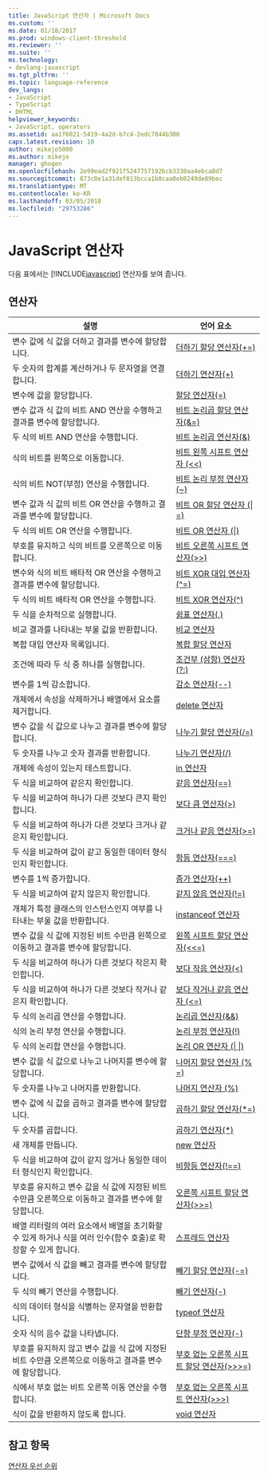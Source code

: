 ```yaml
---
title: JavaScript 연산자 | Microsoft Docs
ms.custom: ''
ms.date: 01/18/2017
ms.prod: windows-client-threshold
ms.reviewer: ''
ms.suite: ''
ms.technology:
- devlang-javascript
ms.tgt_pltfrm: ''
ms.topic: language-reference
dev_langs:
- JavaScript
- TypeScript
- DHTML
helpviewer_keywords:
- JavaScript, operators
ms.assetid: aa1f6021-5419-4a2d-b7c4-2edc7844b300
caps.latest.revision: 10
author: mikejo5000
ms.author: mikejo
manager: ghogen
ms.openlocfilehash: 2e99ead2f921f5247757192bcb3330aa4ebca8d7
ms.sourcegitcommit: 873c0e1a31def013bcca1b0caa0eb0249de89bec
ms.translationtype: MT
ms.contentlocale: ko-KR
ms.lasthandoff: 03/05/2018
ms.locfileid: "29753286"
---
```

# <a name="javascript-operators"></a>JavaScript 연산자
다음 표에서는 [!INCLUDE[javascript](../../javascript/includes/javascript-md.md)] 연산자를 보여 줍니다.  
  
## <a name="operators"></a>연산자  
  
|설명|언어 요소|  
|-----------------|----------------------|  
|변수 값에 식 값을 더하고 결과를 변수에 할당합니다.|[더하기 할당 연산자(+=)](../../javascript/reference/addition-assignment-operator-decrement-equal-javascript.md)|  
|두 숫자의 합계를 계산하거나 두 문자열을 연결합니다.|[더하기 연산자(+)](../../javascript/reference/addition-operator-decrement-javascript.md)|  
|변수에 값을 할당합니다.|[할당 연산자(=)](../../javascript/reference/assignment-operator-decrement-equal-javascript.md)|  
|변수 값과 식 값의 비트 AND 연산을 수행하고 결과를 변수에 할당합니다.|[비트 논리곱 할당 연산자(&=)](../../javascript/reference/bitwise-and-assignment-operator-decrement-equal-javascript.md)|  
|두 식의 비트 AND 연산을 수행합니다.|[비트 논리곱 연산자(&)](../../javascript/reference/bitwise-and-operator-decrement-javascript.md)|  
|식의 비트를 왼쪽으로 이동합니다.|[비트 왼쪽 시프트 연산자 (<\<)](../../javascript/reference/bitwise-left-shift-operator-decrement-javascript.md)|  
|식의 비트 NOT(부정) 연산을 수행합니다.|[비트 논리 부정 연산자(~)](../../javascript/reference/bitwise-not-operator-decrement-tilde-javascript.md)|  
|변수 값과 식 값의 비트 OR 연산을 수행하고 결과를 변수에 할당합니다.|[비트 OR 할당 연산자 (&#124; =)](../../javascript/reference/bitwise-or-assignment-operator-decrement-equal-javascript.md)|  
|두 식의 비트 OR 연산을 수행합니다.|[비트 OR 연산자 (&#124;)](../../javascript/reference/bitwise-or-operator-decrement-javascript.md)|  
|부호를 유지하고 식의 비트를 오른쪽으로 이동합니다.|[비트 오른쪽 시프트 연산자(>>)](../../javascript/reference/bitwise-right-shift-operator-decrement-javascript.md)|  
|변수와 식의 비트 배타적 OR 연산을 수행하고 결과를 변수에 할당합니다.|[비트 XOR 대입 연산자(^=)](../../javascript/reference/bitwise-xor-assignment-operator-decrement-hat-equal-javascript.md)|  
|두 식의 비트 배타적 OR 연산을 수행합니다.|[비트 XOR 연산자(^)](../../javascript/reference/bitwise-xor-operator-decrement-hat-javascript.md)|  
|두 식을 순차적으로 실행합니다.|[쉼표 연산자(,)](../../javascript/reference/comma-operator-decrement-javascript.md)|  
|비교 결과를 나타내는 부울 값을 반환합니다.|[비교 연산자](../../javascript/reference/comparison-operators-javascript.md)|  
|복합 대입 연산자 목록입니다.|[복합 할당 연산자](../../javascript/reference/compound-assignment-operators-javascript.md)|  
|조건에 따라 두 식 중 하나를 실행합니다.|[조건부 (삼항) 연산자 (?:)](../../javascript/reference/conditional-ternary-operator-decrement-javascript.md)|  
|변수를 1씩 감소합니다.|[감소 연산자(--)](../../javascript/reference/increment-and-decrement-operators-javascript.md)|  
|개체에서 속성을 삭제하거나 배열에서 요소를 제거합니다.|[delete 연산자](../../javascript/reference/delete-operator-decrementjavascript.md)|  
|변수 값을 식 값으로 나누고 결과를 변수에 할당합니다.|[나누기 할당 연산자(/=)](../../javascript/reference/division-assignment-operator-decrement-equal-javascript.md)|  
|두 숫자를 나누고 숫자 결과를 반환합니다.|[나누기 연산자(/)](../../javascript/reference/division-operator-decrement-javascript.md)|  
|개체에 속성이 있는지 테스트합니다.|[in 연산자](../../javascript/reference/in-operator-decrementjavascript.md)|  
|두 식을 비교하여 같은지 확인합니다.|[같음 연산자(==)](../../javascript/reference/comparison-operators-javascript.md)|  
|두 식을 비교하여 하나가 다른 것보다 큰지 확인합니다.|[보다 큼 연산자(>)](../../javascript/reference/comparison-operators-javascript.md)|  
|두 식을 비교하여 하나가 다른 것보다 크거나 같은지 확인합니다.|[크거나 같음 연산자(>=)](../../javascript/reference/comparison-operators-javascript.md)|  
|두 식을 비교하여 값이 같고 동일한 데이터 형식인지 확인합니다.|[항등 연산자(===)](../../javascript/reference/comparison-operators-javascript.md)|  
|변수를 1씩 증가합니다.|[증가 연산자(++)](../../javascript/reference/increment-and-decrement-operators-javascript.md)|  
|두 식을 비교하여 같지 않은지 확인합니다.|[같지 않음 연산자(!=)](../../javascript/reference/comparison-operators-javascript.md)|  
|개체가 특정 클래스의 인스턴스인지 여부를 나타내는 부울 값을 반환합니다.|[instanceof 연산자](../../javascript/reference/instanceof-operator-decrementjavascript.md)|  
|변수 값을 식 값에 지정된 비트 수만큼 왼쪽으로 이동하고 결과를 변수에 할당합니다.|[왼쪽 시프트 할당 연산자(<<=)](../../javascript/reference/left-shift-assignment-operator-decrement-equal-javascript.md)|  
|두 식을 비교하여 하나가 다른 것보다 작은지 확인합니다.|[보다 작음 연산자(<)](../../javascript/reference/comparison-operators-javascript.md)|  
|두 식을 비교하여 하나가 다른 것보다 작거나 같은지 확인합니다.|[보다 작거나 같음 연산자 (\<=)](../../javascript/reference/comparison-operators-javascript.md)|  
|두 식의 논리곱 연산을 수행합니다.|[논리곱 연산자(&&)](../../javascript/reference/logical-and-operator-decrement-javascript.md)|  
|식의 논리 부정 연산을 수행합니다.|[논리 부정 연산자(!)](../../javascript/reference/logical-not-operator-decrement-exclpt-javascript.md)|  
|두 식의 논리합 연산을 수행합니다.|[논리 OR 연산자 (&#124; &#124;)](../../javascript/reference/logical-or-operator-decrement-javascript.md)|  
|변수 값을 식 값으로 나누고 나머지를 변수에 할당합니다.|[나머지 할당 연산자 (% =)](../../javascript/reference/modulus-assignment-operator-decrement-javascript.md)|  
|두 숫자를 나누고 나머지를 반환합니다.|[나머지 연산자 (%)](../../javascript/reference/modulus-operator-decrementjavascript.md)|  
|변수 값에 식 값을 곱하고 결과를 변수에 할당합니다.|[곱하기 할당 연산자(*=)](../../javascript/reference/multiplication-assignment-operator-decrement-equal-javascript.md)|  
|두 숫자를 곱합니다.|[곱하기 연산자(*)](../../javascript/reference/multiplication-operator-decrement-javascript.md)|  
|새 개체를 만듭니다.|[new 연산자](../../javascript/reference/new-operator-decrementjavascript.md)|  
|두 식을 비교하여 값이 같지 않거나 동일한 데이터 형식인지 확인합니다.|[비항등 연산자(!==)](../../javascript/reference/comparison-operators-javascript.md)|  
|부호를 유지하고 변수 값을 식 값에 지정된 비트 수만큼 오른쪽으로 이동하고 결과를 변수에 할당합니다.|[오른쪽 시프트 할당 연산자(>>=)](../../javascript/reference/right-shift-assignment-operator-decrement-equal-javascript.md)|  
|배열 리터럴의 여러 요소에서 배열을 초기화할 수 있게 하거나 식을 여러 인수(함수 호출)로 확장할 수 있게 합니다.|[스프레드 연산자](../../javascript/reference/spread-operator-decrement-dot-dot-dot-javascript.md)|  
|변수 값에서 식 값을 빼고 결과를 변수에 할당합니다.|[빼기 할당 연산자(-=)](../../javascript/reference/subtraction-assignment-operator-decrement-equal-javascript.md)|  
|두 식의 빼기 연산을 수행합니다.|[빼기 연산자(-)](../../javascript/reference/subtraction-operator-decrement-javascript.md)|  
|식의 데이터 형식을 식별하는 문자열을 반환합니다.|[typeof 연산자](../../javascript/reference/typeof-operator-decrementjavascript.md)|  
|숫자 식의 음수 값을 나타냅니다.|[단항 부정 연산자(-)](../../javascript/reference/subtraction-operator-decrement-javascript.md)|  
|부호를 유지하지 않고 변수 값을 식 값에 지정된 비트 수만큼 오른쪽으로 이동하고 결과를 변수에 할당합니다.|[부호 없는 오른쪽 시프트 할당 연산자(>>>=)](../../javascript/reference/unsigned-right-shift-assignment-operator-decrement-equal-javascript.md)|  
|식에서 부호 없는 비트 오른쪽 이동 연산을 수행합니다.|[부호 없는 오른쪽 시프트 연산자(>>>)](../../javascript/reference/unsigned-right-shift-operator-decrement-javascript.md)|  
|식이 값을 반환하지 않도록 합니다.|[void 연산자](../../javascript/reference/void-operator-decrementjavascript.md)|  
  
## <a name="see-also"></a>참고 항목  
 [연산자 우선 순위](../../javascript/operator-subtractprecedence-javascript.md)